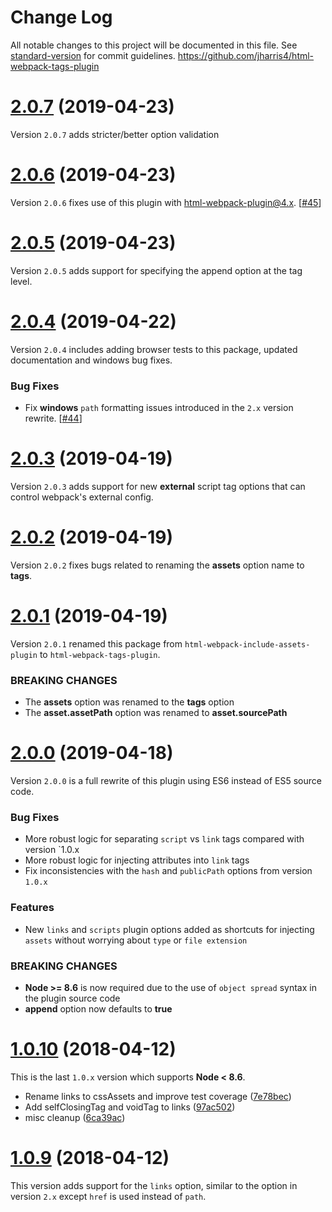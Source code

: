 # Change Log

All notable changes to this project will be documented in this file. See [standard-version](https://github.com/conventional-changelog/standard-version) for commit guidelines.
https://github.com/jharris4/html-webpack-tags-plugin
<a name="2.0.7"></a>
# [2.0.7](https://github.com/jharris4/html-webpack-tags-plugin/compare/2.0.6...2.0.7) (2019-04-23)

Version `2.0.7` adds stricter/better option validation

<a name="2.0.6"></a>
# [2.0.6](https://github.com/jharris4/html-webpack-tags-plugin/compare/2.0.5...2.0.6) (2019-04-23)

Version `2.0.6` fixes use of this plugin with [html-webpack-plugin@4.x](https://github.com/jantimon/html-webpack-plugin). [[#45](https://github.com/jharris4/html-webpack-tags-plugin/issues/45)]

<a name="2.0.5"></a>
# [2.0.5](https://github.com/jharris4/html-webpack-tags-plugin/compare/2.0.4...2.0.5) (2019-04-23)

Version `2.0.5` adds support for specifying the append option at the tag level.

<a name="2.0.4"></a>
# [2.0.4](https://github.com/jharris4/html-webpack-tags-plugin/compare/2.0.3...2.0.4) (2019-04-22)

Version `2.0.4` includes adding browser tests to this package, updated documentation and windows bug fixes.

### Bug Fixes

* Fix **windows** `path` formatting issues introduced in the `2.x` version rewrite. [[#44](https://github.com/jharris4/html-webpack-tags-plugin/issues/44)]

<a name="2.0.3"></a>
# [2.0.3](https://github.com/jharris4/html-webpack-tags-plugin/compare/2.0.2...2.0.3) (2019-04-19)

Version `2.0.3` adds support for new **external** script tag options that can control webpack's external config.

<a name="2.0.2"></a>
# [2.0.2](https://github.com/jharris4/html-webpack-tags-plugin/compare/2.0.1...2.0.2) (2019-04-19)

Version `2.0.2` fixes bugs related to renaming the **assets** option name to **tags**.

<a name="2.0.1"></a>
# [2.0.1](https://github.com/jharris4/html-webpack-tags-plugin/compare/2.0.0...2.0.1) (2019-04-19)

Version `2.0.1` renamed this package from `html-webpack-include-assets-plugin` to `html-webpack-tags-plugin`.

### BREAKING CHANGES

* The **assets** option was renamed to the **tags** option
* The **asset.assetPath** option was renamed to **asset.sourcePath**

<a name="2.0.0"></a>
# [2.0.0](https://github.com/jharris4/html-webpack-tags-plugin/compare/1.0.10...2.0.0) (2019-04-18)

Version `2.0.0` is a full rewrite of this plugin using ES6 instead of ES5 source code.

### Bug Fixes

* More robust logic for separating `script` vs `link` tags compared with version `1.0.x
* More robust logic for injecting attributes into `link` tags
* Fix inconsistencies with the `hash` and `publicPath` options from version `1.0.x`


### Features

* New `links` and `scripts` plugin options added as shortcuts for injecting `assets` without worrying about `type` or `file extension`


### BREAKING CHANGES

* **Node >= 8.6** is now required due to the use of `object spread` syntax in the plugin source code
* **append** option now defaults to **true**


<a name="1.0.10"></a>
# [1.0.10](https://github.com/jharris4/html-webpack-tags-plugin/compare/1.0.9...1.0.10) (2018-04-12)

This is the last `1.0.x` version which supports **Node < 8.6**.

* Rename links to cssAssets and improve test coverage ([7e78bec](https://github.com/jharris4/html-webpack-tags-plugin/commit/7e78bec))
* Add selfClosingTag and voidTag to links ([97ac502](https://github.com/jharris4/html-webpack-tags-plugin/commit/97ac502))
* misc cleanup ([6ca39ac](https://github.com/jharris4/html-webpack-tags-plugin/commit/6ca39ac))

<a name="1.0.9"></a>
# [1.0.9](https://github.com/jharris4/html-webpack-tags-plugin/compare/1.0.8...1.0.9) (2018-04-12)

This version adds support for the `links` option, similar to the option in version `2.x` except `href` is used instead of `path`.
